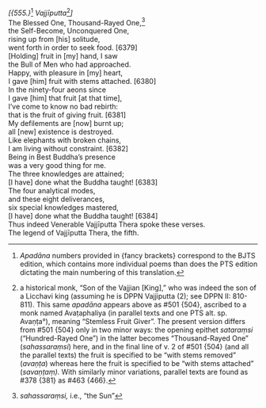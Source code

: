 *\[{555.}*[^1] *Vajjīputta*[^2]*\]*  
The Blessed One, Thousand-Rayed One,[^3]  
the Self-Become, Unconquered One,  
rising up from \[his\] solitude,  
went forth in order to seek food. \[6379\]  
\[Holding\] fruit in \[my\] hand, I saw  
the Bull of Men who had approached.  
Happy, with pleasure in \[my\] heart,  
I gave \[him\] fruit with stems attached. \[6380\]  
In the ninety-four aeons since  
I gave \[him\] that fruit \[at that time\],  
I’ve come to know no bad rebirth:  
that is the fruit of giving fruit. \[6381\]  
My defilements are \[now\] burnt up;  
all \[new\] existence is destroyed.  
Like elephants with broken chains,  
I am living without constraint. \[6382\]  
Being in Best Buddha’s presence  
was a very good thing for me.  
The three knowledges are attained;  
\[I have\] done what the Buddha taught! \[6383\]  
The four analytical modes,  
and these eight deliverances,  
six special knowledges mastered,  
\[I have\] done what the Buddha taught! \[6384\]  
Thus indeed Venerable Vajjīputta Thera spoke these verses.  
The legend of Vajjīputta Thera, the fifth.  
[^1]: *Apadāna* numbers provided in {fancy brackets} correspond to the
    BJTS edition, which contains more individual poems than does the PTS
    edition dictating the main numbering of this translation.  
[^2]: a historical monk, “Son of the Vajjian \[King\],” who was indeed
    the son of a Licchavi king (assuming he is DPPN Vajjiputta (2); see
    DPPN II: 810-811). This same *apadāna* appears above as \#501 {504},
    ascribed to a monk named Avaṭaphaliya (in parallel texts and one PTS
    alt. sp. Avaṇṭa°), meaning “Stemless Fruit Giver”. The present
    version differs from \#501 {504} only in two minor ways: the opening
    epithet *sataraṃsi* (“Hundred-Rayed One”) in the latter becomes
    “Thousand-Rayed One” (*sahassaraṃsi*) here, and in the final line of
    v. 2 of \#501 {504} (and all the parallel texts) the fruit is
    specified to be “with stems removed” (*avaṇṭa*) whereas here the
    fruit is specified to be “with stems attached” (*savaṇṭaṃ).* With
    similarly minor variations, parallel texts are found as \#378 {381}
    as \#463 {466}.  
[^3]: *sahassaraṃsi,* i.e., “the Sun”
